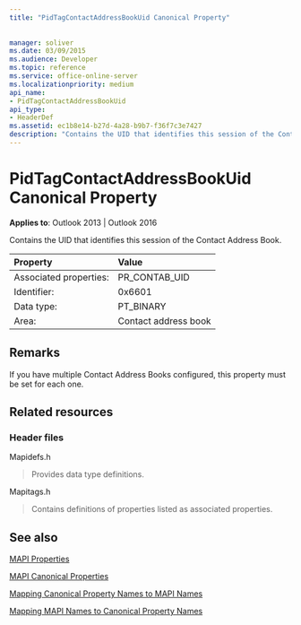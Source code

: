 ```yaml
---
title: "PidTagContactAddressBookUid Canonical Property"
 
 
manager: soliver
ms.date: 03/09/2015
ms.audience: Developer
ms.topic: reference
ms.service: office-online-server
ms.localizationpriority: medium
api_name:
- PidTagContactAddressBookUid
api_type:
- HeaderDef
ms.assetid: ec1b8e14-b27d-4a28-b9b7-f36f7c3e7427
description: "Contains the UID that identifies this session of the Contact Address Book. If you have multiple address books, this property must be set for each one."
---
```


# PidTagContactAddressBookUid Canonical Property

  
  
**Applies to**: Outlook 2013 | Outlook 2016 
  
Contains the UID that identifies this session of the Contact Address Book.
  
|Property |Value |
|:-----|:-----|
|Associated properties:  <br/> |PR_CONTAB_UID  <br/> |
|Identifier:  <br/> |0x6601  <br/> |
|Data type:  <br/> |PT_BINARY  <br/> |
|Area:  <br/> |Contact address book  <br/> |
   
## Remarks

If you have multiple Contact Address Books configured, this property must be set for each one. 
  
## Related resources

### Header files

Mapidefs.h
  
> Provides data type definitions.
    
Mapitags.h
  
> Contains definitions of properties listed as associated properties.
    
## See also



[MAPI Properties](mapi-properties.md)
  
[MAPI Canonical Properties](mapi-canonical-properties.md)
  
[Mapping Canonical Property Names to MAPI Names](mapping-canonical-property-names-to-mapi-names.md)
  
[Mapping MAPI Names to Canonical Property Names](mapping-mapi-names-to-canonical-property-names.md)

